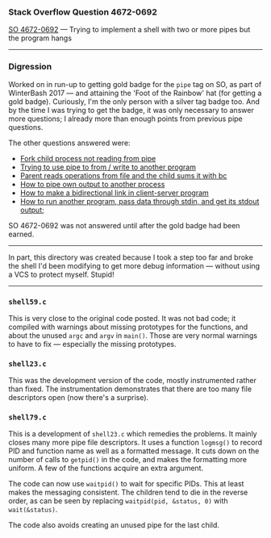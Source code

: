 ### Stack Overflow Question 4672-0692

[SO 4672-0692](https://stackoverflow.com/q/46720692) &mdash;
Trying to implement a shell with two or more pipes but the program hangs

<hr>

### Digression

Worked on in run-up to getting gold badge for the `pipe` tag on SO, as
part of WinterBash 2017 — and attaining the 'Foot of the Rainbow' hat
(for getting a gold badge).
Curiously, I'm the only person with a silver tag badge too.
And by the time I was trying to get the badge, it was only necessary to
answer more questions; I already more than enough points from previous
pipe questions.

The other questions answered were:

* [Fork child process not reading from pipe](https://stackoverflow.com/questions/44180272)
* [Trying to use pipe to from / write to another program](https://stackoverflow.com/questions/44087031)
* [Parent reads operations from file and the child sums it with bc](https://stackoverflow.com/questions/44505451)
* [How to pipe own output to another process](https://stackoverflow.com/questions/25384377)
* [How to make a bidirectional link in client-server program](https://stackoverflow.com/questions/47496517)
* [How to run another program, pass data through stdin, and get its stdout output](https://stackoverflow.com/questions/47579087);

SO 4672-0692 was not answered until after the gold badge had been earned.

<hr>

In part, this directory was created because I took a step too far and
broke the shell I'd been modifying to get more debug information —
without using a VCS to protect myself.
Stupid!

<hr>

### `shell59.c`

This is very close to the original code posted.
It was not bad code; it compiled with warnings about missing prototypes
for the functions, and about the unused `argc` and `argv` in `main()`.
Those are very normal warnings to have to fix — especially the missing
prototypes.

### `shell23.c`

This was the development version of the code, mostly instrumented rather
than fixed.
The instrumentation demonstrates that there are too many file descriptors
open (now there's a surprise).

### `shell79.c`

This is a development of `shell23.c` which remedies the problems.
It mainly closes many more pipe file descriptors.
It uses a function `logmsg()` to record PID and function name as well
as a formatted message.
It cuts down on the number of calls to `getpid()` in the code, and makes
the formatting more uniform.
A few of the functions acquire an extra argument.

The code can now use `waitpid()` to wait for specific PIDs.
This at least makes the messaging consistent.
The children tend to die in the reverse order, as can be seen
by replacing `waitpid(pid, &status, 0)` with `wait(&status)`.

The code also avoids creating an unused pipe for the last child.

